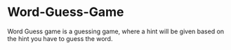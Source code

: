 # Word-Guess-Game
Word Guess game is a guessing game, where a hint will be given based on the hint you have to guess the word.
